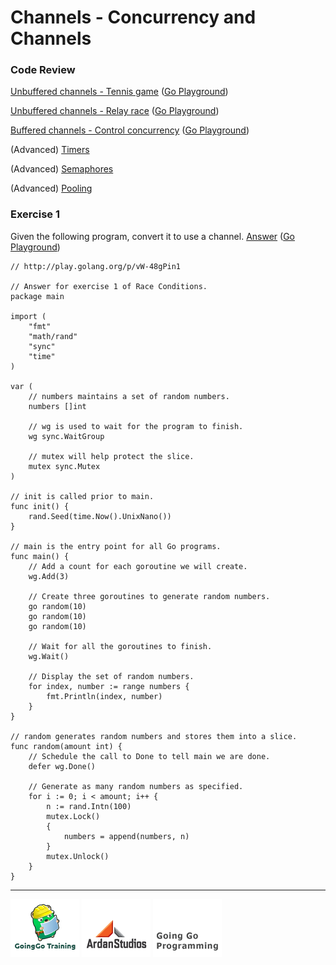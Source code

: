 # Channels - Concurrency and Channels

### Code Review

[Unbuffered channels - Tennis game](example1/example1.go) ([Go Playground](http://play.golang.org/p/7WO_eOJx_G))

[Unbuffered channels - Relay race](example2/example2.go) ([Go Playground](http://play.golang.org/p/5B1MxmDuZI))

[Buffered channels - Control concurrency](example3/example3.go) ([Go Playground](http://play.golang.org/p/G9Gfy1drox))

(Advanced) [Timers](advanced/timer/timer.go)

(Advanced) [Semaphores](advanced/semaphore/semaphore.go)

(Advanced) [Pooling](advanced/pool/pool.go)

### Exercise 1
Given the following program, convert it to use a channel. [Answer](exercises/exercise1/exercise1.go) ([Go Playground](http://play.golang.org/p/ncWam67dS1))

	// http://play.golang.org/p/vW-48gPin1

	// Answer for exercise 1 of Race Conditions.
	package main

	import (
		"fmt"
		"math/rand"
		"sync"
		"time"
	)

	var (
		// numbers maintains a set of random numbers.
		numbers []int

		// wg is used to wait for the program to finish.
		wg sync.WaitGroup

		// mutex will help protect the slice.
		mutex sync.Mutex
	)

	// init is called prior to main.
	func init() {
		rand.Seed(time.Now().UnixNano())
	}

	// main is the entry point for all Go programs.
	func main() {
		// Add a count for each goroutine we will create.
		wg.Add(3)

		// Create three goroutines to generate random numbers.
		go random(10)
		go random(10)
		go random(10)

		// Wait for all the goroutines to finish.
		wg.Wait()

		// Display the set of random numbers.
		for index, number := range numbers {
			fmt.Println(index, number)
		}
	}

	// random generates random numbers and stores them into a slice.
	func random(amount int) {
		// Schedule the call to Done to tell main we are done.
		defer wg.Done()

		// Generate as many random numbers as specified.
		for i := 0; i < amount; i++ {
			n := rand.Intn(100)
			mutex.Lock()
			{
				numbers = append(numbers, n)
			}
			mutex.Unlock()
		}
	}

___
[![GoingGo Training](../../00-slides/images/ggt_logo.png)](http://www.goinggotraining.net)
[![Ardan Studios](../../00-slides/images/ardan_logo.png)](http://www.ardanstudios.com)
[![GoingGo Blog](../../00-slides/images/ggb_logo.png)](http://www.goinggo.net)
